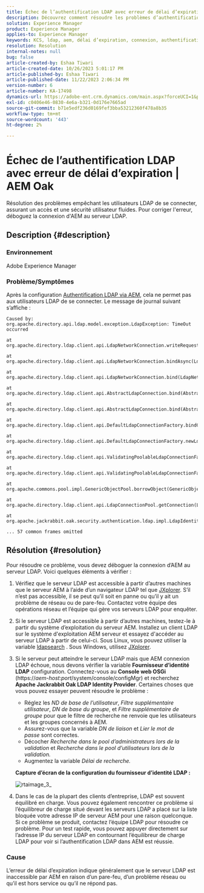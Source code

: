 ```yaml
---
title: Échec de l’authentification LDAP avec erreur de délai d’expiration | AEM Oak
description: Découvrez comment résoudre les problèmes d’authentification LDAP dans AEM.
solution: Experience Manager
product: Experience Manager
applies-to: Experience Manager
keywords: KCS, ldap, aem, délai d’expiration, connexion, authentification
resolution: Resolution
internal-notes: null
bug: false
article-created-by: Eshaa Tiwari
article-created-date: 10/26/2023 5:01:17 PM
article-published-by: Eshaa Tiwari
article-published-date: 11/22/2023 2:06:34 PM
version-number: 6
article-number: KA-17498
dynamics-url: https://adobe-ent.crm.dynamics.com/main.aspx?forceUCI=1&pagetype=entityrecord&etn=knowledgearticle&id=ab0c6943-2174-ee11-9ae7-6045bd0063aa
exl-id: c0406e46-0830-4e6a-b321-0d176e7665ad
source-git-commit: b71e5edf236d0169fef3bba53212360f478a8b35
workflow-type: tm+mt
source-wordcount: '443'
ht-degree: 2%

---
```


# Échec de l’authentification LDAP avec erreur de délai d’expiration | AEM Oak


Résolution des problèmes empêchant les utilisateurs LDAP de se connecter, assurant un accès et une sécurité utilisateur fluides. Pour corriger l&#39;erreur, déboguez la connexion d&#39;AEM au serveur LDAP.

## Description {#description}


### <b>Environnement</b>

Adobe Experience Manager



### <b>Problème/Symptômes</b>

Après la configuration [Authentification LDAP via AEM](https://experienceleague.adobe.com/docs/experience-manager-65/administering/security/ldap-config.html?lang=en), cela ne permet pas aux utilisateurs LDAP de se connecter. Le message de journal suivant s’affiche :


```
Caused by: org.apache.directory.api.ldap.model.exception.LdapException: TimeOut occurred

at org.apache.directory.ldap.client.api.LdapNetworkConnection.writeRequest(LdapNetworkConnection.java:4106)

at org.apache.directory.ldap.client.api.LdapNetworkConnection.bindAsync(LdapNetworkConnection.java:1290)

at org.apache.directory.ldap.client.api.LdapNetworkConnection.bind(LdapNetworkConnection.java:1188)

at org.apache.directory.ldap.client.api.AbstractLdapConnection.bind(AbstractLdapConnection.java:127)

at org.apache.directory.ldap.client.api.AbstractLdapConnection.bind(AbstractLdapConnection.java:112)

at org.apache.directory.ldap.client.api.DefaultLdapConnectionFactory.bindConnection(DefaultLdapConnectionFactory.java:64)

at org.apache.directory.ldap.client.api.DefaultLdapConnectionFactory.newLdapConnection(DefaultLdapConnectionFactory.java:107)

at org.apache.directory.ldap.client.api.ValidatingPoolableLdapConnectionFactory.makeObject(ValidatingPoolableLdapConnectionFactory.java:133)

at org.apache.directory.ldap.client.api.ValidatingPoolableLdapConnectionFactory.makeObject(ValidatingPoolableLdapConnectionFactory.java:59)

at org.apache.commons.pool.impl.GenericObjectPool.borrowObject(GenericObjectPool.java:1188)

at org.apache.directory.ldap.client.api.LdapConnectionPool.getConnection(LdapConnectionPool.java:123)

at org.apache.jackrabbit.oak.security.authentication.ldap.impl.LdapIdentityProvider.connect(LdapIdentityProvider.java:771)

... 57 common frames omitted
```



## Résolution {#resolution}


Pour résoudre ce problème, vous devez déboguer la connexion d’AEM au serveur LDAP. Voici quelques éléments à vérifier :

1. Vérifiez que le serveur LDAP est accessible à partir d’autres machines que le serveur AEM à l’aide d’un navigateur LDAP tel que [JXplorer](https://jxplorer.org/). S’il n’est pas accessible, il se peut qu’il soit en panne ou qu’il y ait un problème de réseau ou de pare-feu. Contactez votre équipe des opérations réseau et l’équipe qui gère vos serveurs LDAP pour enquêter.
2. Si le serveur LDAP est accessible à partir d’autres machines, testez-le à partir du système d’exploitation du serveur AEM. Installez un client LDAP sur le système d&#39;exploitation AEM serveur et essayez d&#39;accéder au serveur LDAP à partir de celui-ci. Sous Linux, vous pouvez utiliser la variable [ldapsearch](https://access.redhat.com/documentation/en-us/red_hat_directory_server/11/html/administration_guide/examples-of-common-ldapsearches) . Sous Windows, utilisez [JXplorer](https://jxplorer.org/).
3. Si le serveur peut atteindre le serveur LDAP mais que AEM connexion LDAP échoue, nous devons vérifier la variable <b>Fournisseur d’identité LDAP</b> configuration. Connectez-vous au <b>Console web OSGi</b> (https://*aem-host:port*/system/console/configMgr) et recherchez <b>Apache Jackrabbit Oak LDAP Identity Provider</b>. Certaines choses que vous pouvez essayer peuvent résoudre le problème :

   - Réglez les *ND de base de l’utilisateur*, *Filtre supplémentaire utilisateur*, *DN de base du groupe*, et *Filtre supplémentaire de groupe* pour que le filtre de recherche ne renvoie que les utilisateurs et les groupes concernés à AEM.
   - Assurez-vous que la variable *DN de liaison* et *Lier le mot de passe* sont correctes.
   - Décocher *Recherche dans le pool d’administrateurs lors de la validation* et *Recherche dans le pool d’utilisateurs lors de la validation.*
   - Augmentez la variable *Délai de recherche.*

   <b>Capture d’écran de la configuration du fournisseur d’identité LDAP :</b>


   ![rtaimage_3_](https://helpx.adobe.com/content/dam/help/en/experience-manager/kb/LDAP-error/jcr%3acontent/main-pars/image/rtaimage_3_.png "rtaimage_3_")
4. Dans le cas de la plupart des clients d’entreprise, LDAP est souvent équilibré en charge. Vous pouvez également rencontrer ce problème si l’équilibreur de charge situé devant les serveurs LDAP a placé sur la liste bloquée votre adresse IP de serveur AEM pour une raison quelconque. Si ce problème se produit, contactez l’équipe LDAP pour résoudre ce problème. Pour un test rapide, vous pouvez appuyer directement sur l’adresse IP du serveur LDAP en contournant l’équilibreur de charge LDAP pour voir si l’authentification LDAP dans AEM est réussie.


### <b>Cause</b>

L’erreur de délai d’expiration indique généralement que le serveur LDAP est inaccessible par AEM en raison d’un pare-feu, d’un problème réseau ou qu’il est hors service ou qu’il ne répond pas.
